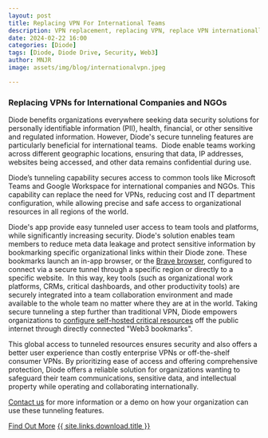 ```yaml
---
layout: post
title: Replacing VPN For International Teams
description: VPN replacement, replacing VPN, replace VPN internationally, international teams
date: 2024-02-22 16:00
categories: [Diode]
tags: [Diode, Diode Drive, Security, Web3]
author: MNJR
image: assets/img/blog/internationalvpn.jpeg

---
```

### Replacing VPNs for International Companies and NGOs

Diode benefits organizations everywhere seeking data security solutions for personally identifiable information (PII), health, financial, or other sensitive and regulated information.  However, Diode's secure tunneling features are particularly beneficial for international teams.  Diode enable teams working across different geographic locations, ensuring that data, IP addresses, websites being accessed, and other data remains confidential during use.  

Diode’s tunneling capability secures access to common tools like Microsoft Teams and Google Workspace for international companies and NGOs. This capability can replace the need for VPNs, reducing cost and IT department configuration, while allowing precise and safe access to organizational resources in all regions of the world.

Diode's app provide easy tunneled user access to team tools and platforms, while significantly increasing security. Diode's solution enables team members to reduce meta data leakage and protect sensitive information by bookmarking specific organizational links within their Diode zone. These bookmarks launch an in-app browser, or the [Brave browser](https://brave.com/?mtm_source=www.google.com&mtm_medium=cpc&mtm_campaign=brand&mtm_content=brave_browser&ref=BOW954&gclid=CjwKCAiA8NKtBhBtEiwAq5aX2KfaRim5LRG-KsnWj3hz1bT5mxOTVxsmfQ-foMp90pb6AXZedrSkwRoC_zYQAvD_BwE), configured to connect via a secure tunnel through a specific region or directly to a specific website.  In this way, key tools (such as organizational work platforms, CRMs, critical dashboards, and other productivity tools) are securely integrated into a team collaboration environment and made available to the whole team no matter where they are at in the world. 
 Taking secure tunneling a step further than traditional VPN, Diode empowers organizations to [configure self-hosted critical resources](https://network.docs.diode.io/docs/using/configure-custom-domain-name/) off the public internet through directly connected "Web3 bookmarks". 

This global access to tunneled resources ensures security and also offers a better user experience than costly enterprise VPNs or off-the-shelf consumer VPNs. By prioritizing ease of access and offering comprehensive protection, Diode offers a reliable solution for organizations wanting to safeguard their team communications, sensitive data, and intellectual property while operating and collaborating internationally.

[Contact us](https://diode.io/about/) for more information or a demo on how your organization can use these tunneling features.

<div class="story__buttons">
  <a href="{{"/solutions/app/" | prepend: path | relative_url}}" class="btn" target="">Find Out More</a>
  <a href="#download-app" class="btn popup-open" target="">{{ site.links.download.title }}</a>
</div>

